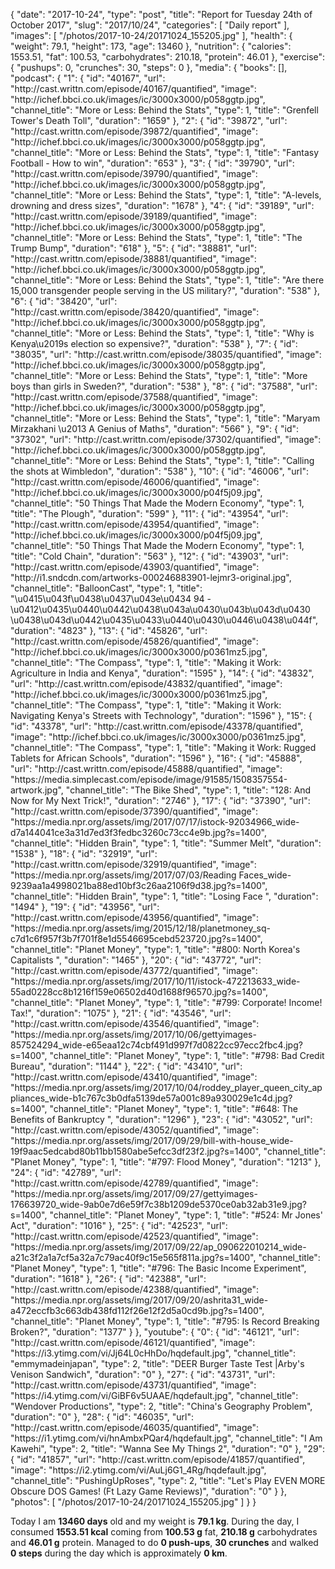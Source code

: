 {
    "date": "2017-10-24",
    "type": "post",
    "title": "Report for Tuesday 24th of October 2017",
    "slug": "2017\/10\/24",
    "categories": [
        "Daily report"
    ],
    "images": [
        "\/photos\/2017-10-24\/20171024_155205.jpg"
    ],
    "health": {
        "weight": 79.1,
        "height": 173,
        "age": 13460
    },
    "nutrition": {
        "calories": 1553.51,
        "fat": 100.53,
        "carbohydrates": 210.18,
        "protein": 46.01
    },
    "exercise": {
        "pushups": 0,
        "crunches": 30,
        "steps": 0
    },
    "media": {
        "books": [],
        "podcast": {
            "1": {
                "id": "40167",
                "url": "http:\/\/cast.writtn.com\/episode\/40167\/quantified",
                "image": "http:\/\/ichef.bbci.co.uk\/images\/ic\/3000x3000\/p058ggtp.jpg",
                "channel_title": "More or Less: Behind the Stats",
                "type": 1,
                "title": "Grenfell Tower's Death Toll",
                "duration": "1659"
            },
            "2": {
                "id": "39872",
                "url": "http:\/\/cast.writtn.com\/episode\/39872\/quantified",
                "image": "http:\/\/ichef.bbci.co.uk\/images\/ic\/3000x3000\/p058ggtp.jpg",
                "channel_title": "More or Less: Behind the Stats",
                "type": 1,
                "title": "Fantasy Football - How to win",
                "duration": "653"
            },
            "3": {
                "id": "39790",
                "url": "http:\/\/cast.writtn.com\/episode\/39790\/quantified",
                "image": "http:\/\/ichef.bbci.co.uk\/images\/ic\/3000x3000\/p058ggtp.jpg",
                "channel_title": "More or Less: Behind the Stats",
                "type": 1,
                "title": "A-levels, drowning and dress sizes",
                "duration": "1678"
            },
            "4": {
                "id": "39189",
                "url": "http:\/\/cast.writtn.com\/episode\/39189\/quantified",
                "image": "http:\/\/ichef.bbci.co.uk\/images\/ic\/3000x3000\/p058ggtp.jpg",
                "channel_title": "More or Less: Behind the Stats",
                "type": 1,
                "title": "The Trump Bump",
                "duration": "618"
            },
            "5": {
                "id": "38881",
                "url": "http:\/\/cast.writtn.com\/episode\/38881\/quantified",
                "image": "http:\/\/ichef.bbci.co.uk\/images\/ic\/3000x3000\/p058ggtp.jpg",
                "channel_title": "More or Less: Behind the Stats",
                "type": 1,
                "title": "Are there 15,000 transgender people serving in the US military?",
                "duration": "538"
            },
            "6": {
                "id": "38420",
                "url": "http:\/\/cast.writtn.com\/episode\/38420\/quantified",
                "image": "http:\/\/ichef.bbci.co.uk\/images\/ic\/3000x3000\/p058ggtp.jpg",
                "channel_title": "More or Less: Behind the Stats",
                "type": 1,
                "title": "Why is Kenya\u2019s election so expensive?",
                "duration": "538"
            },
            "7": {
                "id": "38035",
                "url": "http:\/\/cast.writtn.com\/episode\/38035\/quantified",
                "image": "http:\/\/ichef.bbci.co.uk\/images\/ic\/3000x3000\/p058ggtp.jpg",
                "channel_title": "More or Less: Behind the Stats",
                "type": 1,
                "title": "More boys than girls in Sweden?",
                "duration": "538"
            },
            "8": {
                "id": "37588",
                "url": "http:\/\/cast.writtn.com\/episode\/37588\/quantified",
                "image": "http:\/\/ichef.bbci.co.uk\/images\/ic\/3000x3000\/p058ggtp.jpg",
                "channel_title": "More or Less: Behind the Stats",
                "type": 1,
                "title": "Maryam Mirzakhani \u2013 A Genius of Maths",
                "duration": "566"
            },
            "9": {
                "id": "37302",
                "url": "http:\/\/cast.writtn.com\/episode\/37302\/quantified",
                "image": "http:\/\/ichef.bbci.co.uk\/images\/ic\/3000x3000\/p058ggtp.jpg",
                "channel_title": "More or Less: Behind the Stats",
                "type": 1,
                "title": "Calling the shots at Wimbledon",
                "duration": "538"
            },
            "10": {
                "id": "46006",
                "url": "http:\/\/cast.writtn.com\/episode\/46006\/quantified",
                "image": "http:\/\/ichef.bbci.co.uk\/images\/ic\/3000x3000\/p04f5j09.jpg",
                "channel_title": "50 Things That Made the Modern Economy",
                "type": 1,
                "title": "The Plough",
                "duration": "599"
            },
            "11": {
                "id": "43954",
                "url": "http:\/\/cast.writtn.com\/episode\/43954\/quantified",
                "image": "http:\/\/ichef.bbci.co.uk\/images\/ic\/3000x3000\/p04f5j09.jpg",
                "channel_title": "50 Things That Made the Modern Economy",
                "type": 1,
                "title": "Cold Chain",
                "duration": "563"
            },
            "12": {
                "id": "43903",
                "url": "http:\/\/cast.writtn.com\/episode\/43903\/quantified",
                "image": "http:\/\/i1.sndcdn.com\/artworks-000246883901-lejmr3-original.jpg",
                "channel_title": "BalloonCast",
                "type": 1,
                "title": "\u0415\u043f\u0438\u0437\u043e\u0434 94 - \u0412\u0435\u0440\u0442\u0438\u043a\u0430\u043b\u043d\u0430 \u0438\u043d\u0442\u0435\u0433\u0440\u0430\u0446\u0438\u044f",
                "duration": "4823"
            },
            "13": {
                "id": "45826",
                "url": "http:\/\/cast.writtn.com\/episode\/45826\/quantified",
                "image": "http:\/\/ichef.bbci.co.uk\/images\/ic\/3000x3000\/p0361mz5.jpg",
                "channel_title": "The Compass",
                "type": 1,
                "title": "Making it Work: Agriculture in India and Kenya",
                "duration": "1595"
            },
            "14": {
                "id": "43832",
                "url": "http:\/\/cast.writtn.com\/episode\/43832\/quantified",
                "image": "http:\/\/ichef.bbci.co.uk\/images\/ic\/3000x3000\/p0361mz5.jpg",
                "channel_title": "The Compass",
                "type": 1,
                "title": "Making it Work: Navigating Kenya's Streets with Technology",
                "duration": "1596"
            },
            "15": {
                "id": "43378",
                "url": "http:\/\/cast.writtn.com\/episode\/43378\/quantified",
                "image": "http:\/\/ichef.bbci.co.uk\/images\/ic\/3000x3000\/p0361mz5.jpg",
                "channel_title": "The Compass",
                "type": 1,
                "title": "Making it Work: Rugged Tablets for African Schools",
                "duration": "1596"
            },
            "16": {
                "id": "45888",
                "url": "http:\/\/cast.writtn.com\/episode\/45888\/quantified",
                "image": "https:\/\/media.simplecast.com\/episode\/image\/91585\/1508357554-artwork.jpg",
                "channel_title": "The Bike Shed",
                "type": 1,
                "title": "128: And Now for My Next Trick!",
                "duration": "2746"
            },
            "17": {
                "id": "37390",
                "url": "http:\/\/cast.writtn.com\/episode\/37390\/quantified",
                "image": "https:\/\/media.npr.org\/assets\/img\/2017\/07\/17\/istock-92034966_wide-d7a144041ce3a31d7ed3f3fedbc3260c73cc4e9b.jpg?s=1400",
                "channel_title": "Hidden Brain",
                "type": 1,
                "title": "Summer Melt",
                "duration": "1538"
            },
            "18": {
                "id": "32919",
                "url": "http:\/\/cast.writtn.com\/episode\/32919\/quantified",
                "image": "https:\/\/media.npr.org\/assets\/img\/2017\/07\/03\/Reading Faces_wide-9239aa1a4998021ba88ed10bf3c26aa2106f9d38.jpg?s=1400",
                "channel_title": "Hidden Brain",
                "type": 1,
                "title": "Losing Face ",
                "duration": "1494"
            },
            "19": {
                "id": "43956",
                "url": "http:\/\/cast.writtn.com\/episode\/43956\/quantified",
                "image": "https:\/\/media.npr.org\/assets\/img\/2015\/12\/18\/planetmoney_sq-c7d1c6f957f3b7f701f8e1d5546695cebd523720.jpg?s=1400",
                "channel_title": "Planet Money",
                "type": 1,
                "title": "#800: North Korea's Capitalists ",
                "duration": "1465"
            },
            "20": {
                "id": "43772",
                "url": "http:\/\/cast.writtn.com\/episode\/43772\/quantified",
                "image": "https:\/\/media.npr.org\/assets\/img\/2017\/10\/11\/istock-472213633_wide-55ad0228cc8b1216f159e06502d40d1688f96570.jpg?s=1400",
                "channel_title": "Planet Money",
                "type": 1,
                "title": "#799: Corporate! Income! Tax!",
                "duration": "1075"
            },
            "21": {
                "id": "43546",
                "url": "http:\/\/cast.writtn.com\/episode\/43546\/quantified",
                "image": "https:\/\/media.npr.org\/assets\/img\/2017\/10\/06\/gettyimages-857524294_wide-e65eaa12c74cbf491d997f7d0822cc97ecc2fbc4.jpg?s=1400",
                "channel_title": "Planet Money",
                "type": 1,
                "title": "#798: Bad Credit Bureau",
                "duration": "1144"
            },
            "22": {
                "id": "43410",
                "url": "http:\/\/cast.writtn.com\/episode\/43410\/quantified",
                "image": "https:\/\/media.npr.org\/assets\/img\/2017\/10\/04\/roddey_player_queen_city_appliances_wide-b1c767c3b0dfa5139de57a001c89a930029e1c4d.jpg?s=1400",
                "channel_title": "Planet Money",
                "type": 1,
                "title": "#648: The Benefits of Bankruptcy ",
                "duration": "1296"
            },
            "23": {
                "id": "43052",
                "url": "http:\/\/cast.writtn.com\/episode\/43052\/quantified",
                "image": "https:\/\/media.npr.org\/assets\/img\/2017\/09\/29\/bill-with-house_wide-19f9aac5edcabd80b11bb1580abe5efcc3df23f2.jpg?s=1400",
                "channel_title": "Planet Money",
                "type": 1,
                "title": "#797: Flood Money",
                "duration": "1213"
            },
            "24": {
                "id": "42789",
                "url": "http:\/\/cast.writtn.com\/episode\/42789\/quantified",
                "image": "https:\/\/media.npr.org\/assets\/img\/2017\/09\/27\/gettyimages-176639720_wide-9ab0e7d6e59f7c38b1209de5370ce0ab32ab31e9.jpg?s=1400",
                "channel_title": "Planet Money",
                "type": 1,
                "title": "#524: Mr Jones' Act",
                "duration": "1016"
            },
            "25": {
                "id": "42523",
                "url": "http:\/\/cast.writtn.com\/episode\/42523\/quantified",
                "image": "https:\/\/media.npr.org\/assets\/img\/2017\/09\/22\/ap_090622010214_wide-a21c3f2a1a7cf5a32a7c79ac40f9c15e565f811a.jpg?s=1400",
                "channel_title": "Planet Money",
                "type": 1,
                "title": "#796: The Basic Income Experiment",
                "duration": "1618"
            },
            "26": {
                "id": "42388",
                "url": "http:\/\/cast.writtn.com\/episode\/42388\/quantified",
                "image": "https:\/\/media.npr.org\/assets\/img\/2017\/09\/20\/ashrita31_wide-a472eccfb3c663db438fd112f26e12f2d5a0cd9b.jpg?s=1400",
                "channel_title": "Planet Money",
                "type": 1,
                "title": "#795: Is Record Breaking Broken?",
                "duration": "1377"
            }
        },
        "youtube": {
            "0": {
                "id": "46121",
                "url": "http:\/\/cast.writtn.com\/episode\/46121\/quantified",
                "image": "https:\/\/i3.ytimg.com\/vi\/Jj64L0cHhDo\/hqdefault.jpg",
                "channel_title": "emmymadeinjapan",
                "type": 2,
                "title": "DEER Burger Taste Test |Arby's Venison Sandwich",
                "duration": "0"
            },
            "27": {
                "id": "43731",
                "url": "http:\/\/cast.writtn.com\/episode\/43731\/quantified",
                "image": "https:\/\/i4.ytimg.com\/vi\/GiBF6v5UAAE\/hqdefault.jpg",
                "channel_title": "Wendover Productions",
                "type": 2,
                "title": "China's Geography Problem",
                "duration": "0"
            },
            "28": {
                "id": "46035",
                "url": "http:\/\/cast.writtn.com\/episode\/46035\/quantified",
                "image": "https:\/\/i1.ytimg.com\/vi\/hnAmbxPQar4\/hqdefault.jpg",
                "channel_title": "I Am Kawehi",
                "type": 2,
                "title": "Wanna See My Things 2",
                "duration": "0"
            },
            "29": {
                "id": "41857",
                "url": "http:\/\/cast.writtn.com\/episode\/41857\/quantified",
                "image": "https:\/\/i2.ytimg.com\/vi\/AuLj6G1_4Rg\/hqdefault.jpg",
                "channel_title": "PushingUpRoses",
                "type": 2,
                "title": "Let's Play EVEN MORE Obscure DOS Games! (Ft Lazy Game Reviews)",
                "duration": "0"
            }
        },
        "photos": [
            "\/photos\/2017-10-24\/20171024_155205.jpg"
        ]
    }
}

Today I am <strong>13460 days</strong> old and my weight is <strong>79.1 kg</strong>. During the day, I consumed <strong>1553.51 kcal</strong> coming from <strong>100.53 g</strong> fat, <strong>210.18 g</strong> carbohydrates and <strong>46.01 g</strong> protein. Managed to do <strong>0 push-ups</strong>, <strong>30 crunches</strong> and walked <strong>0 steps</strong> during the day which is approximately <strong>0 km</strong>.